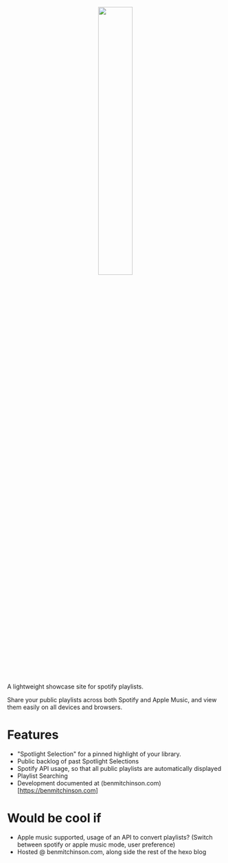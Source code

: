 <p align="center">
  <img width="40%" src="https://i.imgur.com/Jo4XFit.jpg">
</p>

A lightweight showcase site for spotify playlists.

Share your public playlists across both Spotify and Apple Music, and view them easily on all devices and browsers.

# Features
* "Spotlight Selection" for a pinned highlight of your library.
* Public backlog of past Spotlight Selections
* Spotify API usage, so that all public playlists are automatically displayed
* Playlist Searching
* Development documented at (benmitchinson.com)[https://benmitchinson.com]

# Would be cool if
* Apple music supported, usage of an API to convert playlists? (Switch between spotify or apple music mode, user preference)
* Hosted @ benmitchinson.com, along side the rest of the hexo blog
